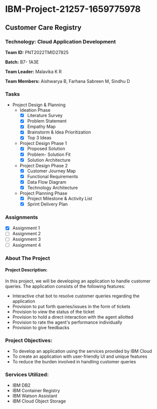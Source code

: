 # IBM-Project-21257-1659775978
## Customer Care Registry
### Technology: Cloud Application Development

**Team ID:** PNT2022TMID27825

**Batch:** B7- 1A3E

**Team Leader:** Malavika K R

**Team Members:** Aishwarya B, Farhana Sabreen M, Sindhu D

### Tasks
* Project Design & Planning
  * Ideation Phase
    - [x] Literature Survey
    - [x] Problem Statement
    - [x] Empathy Map
    - [x] Brainstorm & Idea Prioritization
    - [x] Top 3 Ideas<br>
  * Project Design Phase 1
    - [x] Proposed Solution
    - [x] Problem- Solution Fit
    - [x] Solution Architecture
  * Project Design Phase 2
    - [x] Customer Journey Map
    - [x] Functional Requirements 
    - [x] Data Flow Diagram
    - [x] Technology Architecture
  * Project Planning Phase
    - [x] Project Milestone &  Activity List
    - [x] Sprint Delivery Plan

### Assignments

  - [x] Assignment 1
  - [ ] Assignment 2
  - [ ] Assignment 3
  - [ ] Assignment 4
  
### About The Project

#### Project Description:

In this project, we will be developing an application to handle customer queries. The application consists of the following features:
  * Interactive chat bot to resolve customer queries regarding the application
  * Provision to put forth queries/issues in the form of tickets
  * Provision to view the status of the ticket
  * Provision to hold a direct interaction with the agent allotted
  * Provision to rate the agent's performance individually
  * Provision to give feedbacks

### Project Objectives:

  * To develop an application using the services provided by IBM Cloud
  * To create an application with user-friendly UI and unique features
  * To reduce the burden involved in handling customer queries

### Services Utilized:

  * IBM DB2
  * IBM Container Registry
  * IBM Watson Assistant
  * IBM Cloud Object Storage

